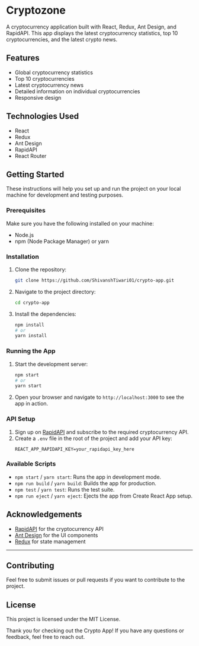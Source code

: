 # Cryptozone

A cryptocurrency application built with React, Redux, Ant Design, and RapidAPI. This app displays the latest cryptocurrency statistics, top 10 cryptocurrencies, and the latest crypto news.

## Features

- Global cryptocurrency statistics
- Top 10 cryptocurrencies
- Latest cryptocurrency news
- Detailed information on individual cryptocurrencies
- Responsive design

## Technologies Used

- React
- Redux
- Ant Design
- RapidAPI
- React Router

## Getting Started

These instructions will help you set up and run the project on your local machine for development and testing purposes.

### Prerequisites

Make sure you have the following installed on your machine:

- Node.js
- npm (Node Package Manager) or yarn

### Installation

1. Clone the repository:
    ```sh
    git clone https://github.com/ShivanshTiwari01/crypto-app.git
    ```
2. Navigate to the project directory:
    ```sh
    cd crypto-app
    ```
3. Install the dependencies:
    ```sh
    npm install
    # or
    yarn install
    ```

### Running the App

1. Start the development server:
    ```sh
    npm start
    # or
    yarn start
    ```
2. Open your browser and navigate to `http://localhost:3000` to see the app in action.

### API Setup

1. Sign up on [RapidAPI](https://rapidapi.com) and subscribe to the required cryptocurrency API.
2. Create a `.env` file in the root of the project and add your API key:
    ```env
    REACT_APP_RAPIDAPI_KEY=your_rapidapi_key_here
 
    ```
### Available Scripts

- `npm start` / `yarn start`: Runs the app in development mode.
- `npm run build` / `yarn build`: Builds the app for production.
- `npm test` / `yarn test`: Runs the test suite.
- `npm run eject` / `yarn eject`: Ejects the app from Create React App setup.

## Acknowledgements

- [RapidAPI](https://rapidapi.com) for the cryptocurrency API
- [Ant Design](https://ant.design/) for the UI components
- [Redux](https://redux.js.org/) for state management

---

## Contributing

Feel free to submit issues or pull requests if you want to contribute to the project.

## License

This project is licensed under the MIT License.

Thank you for checking out the Crypto App! If you have any questions or feedback, feel free to reach out.
